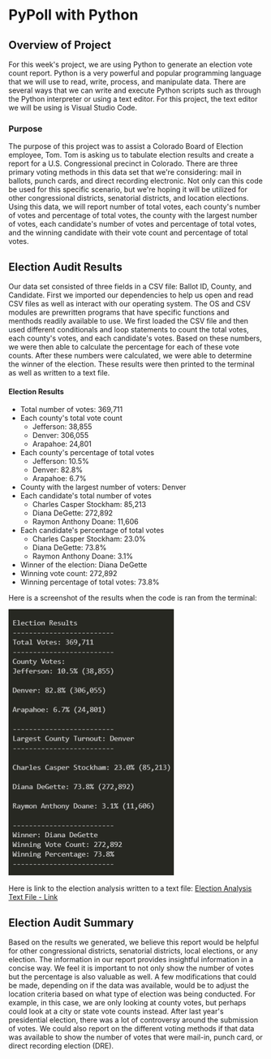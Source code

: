 # PyPoll with Python

## Overview of Project
For this week's project, we are using Python to generate an election vote count report. Python is a very powerful and popular programming language that we will use to read, write, process, and manipulate data. There are several ways that we can write and execute Python scripts such as through the Python interpreter or using a text editor. For this project, the text editor we will be using is Visual Studio Code.

### Purpose
The purpose of this project was to assist a Colorado Board of Election employee, Tom. Tom is asking us to tabulate election results and create a report for a U.S. Congressional precinct in Colorado. There are three primary voting methods in this data set that we're considering: mail in ballots, punch cards, and direct recording electronic. Not only can this code be used for this specific scenario, but we're hoping it will be utilized for other congressional districts, senatorial districts, and location elections. Using this data, we will report number of total votes, each county's number of votes and percentage of total votes, the county with the largest number of votes, each candidate's number of votes and percentage of total votes, and the winning candidate with their vote count and percentage of total votes.

## Election Audit Results

Our data set consisted of three fields in a CSV file: Ballot ID, County, and Candidate. First we imported our dependencies to help us open and read CSV files as well as interact with our operating system. The OS and CSV modules are prewritten programs that have specific functions and menthods readily available to use. We first loaded the CSV file and then used different conditionals and loop statements to count the total votes, each county's votes, and each candidate's votes. Based on these numbers, we were then able to calculate the percentage for each of these vote counts. After these numbers were calculated, we were able to determine the winner of the election. These results were then printed to the terminal as well as written to a text file. 

#### Election Results
- Total number of votes: 369,711
- Each county's total vote count
	- Jefferson: 38,855
	- Denver: 306,055
	- Arapahoe: 24,801
- Each county's percentage of total votes
	- Jefferson: 10.5%
	- Denver: 82.8%
	- Arapahoe: 6.7%
- County with the largest number of voters: Denver
- Each candidate's total number of votes
	- Charles Casper Stockham: 85,213
	- Diana DeGette: 272,892
	- Raymon Anthony Doane: 11,606
- Each candidate's percentage of total votes
	- Charles Casper Stockham: 23.0%
	- Diana DeGette: 73.8%
	- Raymon Anthony Doane: 3.1%
- Winner of the election: Diana DeGette
- Winning vote count: 272,892
- Winning percentage of total votes: 73.8%

Here is a screenshot of the results when the code is ran from the terminal:

![election_results_terminal](/Resources/election_results_terminal.PNG)

Here is link to the election analysis written to a text file:
[Election Analysis Text File - Link](https://github.com/mrvillafria/election_analysis/blob/main/analysis/election_analysis.txt)

## Election Audit Summary
Based on the results we generated, we believe this report would be helpful for other congressional districts, senatorial districts, local elections, or any election. The information in our report provides insightful information in a concise way. We feel it is important to not only show the number of votes but the percentage is also valuable as well. A few modifications that could be made, depending on if the data was available, would be to adjust the location criteria based on what type of election was being conducted. For example, in this case, we are only looking at county votes, but perhaps could look at a city or state vote counts instead. After last year's presidential election, there was a lot of controversy around the submission of votes. We could also report on the different voting methods if that data was available to show the number of votes that were mail-in, punch card, or direct recording election (DRE). 
